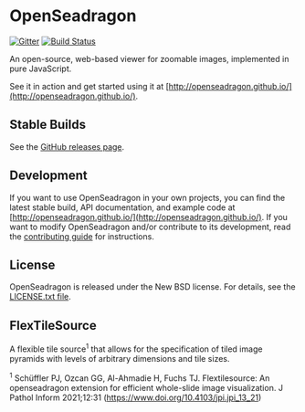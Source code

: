 # OpenSeadragon
[![Gitter](https://badges.gitter.im/Join%20Chat.svg)](https://gitter.im/openseadragon/openseadragon?utm_source=badge&utm_medium=badge&utm_campaign=pr-badge&utm_content=badge) [![Build Status](https://secure.travis-ci.org/openseadragon/openseadragon.png?branch=master)](http://travis-ci.org/openseadragon/openseadragon)

An open-source, web-based viewer for zoomable images, implemented in pure JavaScript.

See it in action and get started using it at [http://openseadragon.github.io/](http://openseadragon.github.io/).

## Stable Builds

See the [GitHub releases page](https://github.com/openseadragon/openseadragon/releases).

## Development

If you want to use OpenSeadragon in your own projects, you can find the latest stable build, API documentation, and example code at [http://openseadragon.github.io/](http://openseadragon.github.io/). If you want to modify OpenSeadragon and/or contribute to its development, read the [contributing guide](https://github.com/openseadragon/openseadragon/blob/master/CONTRIBUTING.md) for instructions.

## License

OpenSeadragon is released under the New BSD license. For details, see the [LICENSE.txt file](https://github.com/openseadragon/openseadragon/blob/master/LICENSE.txt).

## FlexTileSource

A flexible tile source<sup>1</sup> that allows for the specification of tiled image pyramids with levels of arbitrary dimensions and tile sizes.

<sup>1</sup> Schüffler PJ, Ozcan GG, Al-Ahmadie H, Fuchs TJ. Flextilesource: An openseadragon extension for efficient whole-slide image visualization. J Pathol Inform 2021;12:31
(https://www.doi.org/10.4103/jpi.jpi_13_21)
